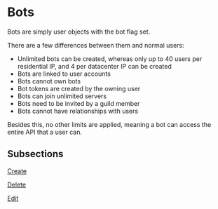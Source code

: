 # Bots

Bots are simply user objects with the bot flag set.

There are a few differences between them and normal users:
* Unlimited bots can be created, whereas only up to 40 users per residential IP,
and 4 per datacenter IP can be created
* Bots are linked to user accounts
* Bots cannot own bots
* Bot tokens are created by the owning user
* Bots can join unlimited servers
* Bots need to be invited by a guild member
* Bots cannot have relationships with users

Besides this, no other limits are applied, meaning a bot can access the entire API that a user can.

## Subsections
[Create](./create.md)

[Delete](./delete.md)

[Edit](./edit.md)